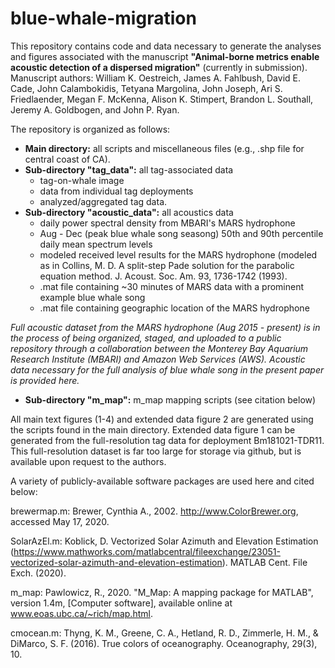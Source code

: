 # blue-whale-migration

This repository contains code and data necessary to generate the analyses and figures associated with the manuscript **"Animal-borne metrics enable acoustic detection of a dispersed migration"** (currently in submission). Manuscript authors: William K. Oestreich, James A. Fahlbush, David E. Cade, John Calambokidis, Tetyana Margolina, John Joseph, Ari S. Friedlaender, Megan F. McKenna, Alison K. Stimpert, Brandon L. Southall, Jeremy A. Goldbogen, and John P. Ryan.

The repository is organized as follows:
* **Main directory:** all scripts and miscellaneous files (e.g., .shp file for central coast of CA).
* **Sub-directory "tag_data":** all tag-associated data 
  * tag-on-whale image 
  * data from individual tag deployments
  * analyzed/aggregated tag data.
* **Sub-directory "acoustic_data":** all acoustics data 
  * daily power spectral density from MBARI's MARS hydrophone 
  * Aug - Dec (peak blue whale song seasong) 50th and 90th percentile daily mean spectrum levels
  * modeled received level results for the MARS hydrophone (modeled as in Collins, M. D. A split-step Pade solution for the parabolic equation method. J. Acoust. Soc. Am. 93, 1736-1742 (1993). 
  * .mat file containing ~30 minutes of MARS data with a prominent example blue whale song
  * .mat file containing geographic location of the MARS hydrophone
  
*Full acoustic dataset from the MARS hydrophone (Aug 2015 - present) is in the process of being organized, staged, and uploaded to a public repository through a collaboration between the Monterey Bay Aquarium Research Institute (MBARI) and Amazon Web Services (AWS). Acoustic data necessary for the full analysis of blue whale song in the present paper is provided here.*

* **Sub-directory "m_map":** m_map mapping scripts (see citation below)

All main text figures (1-4) and extended data figure 2 are generated using the scripts found in the main directory. Extended data figure 1 can be generated from the full-resolution tag data for deployment Bm181021-TDR11. This full-resolution dataset is far too large for storage via github, but is available upon request to the authors.

A variety of publicly-available software packages are used here and cited below:

brewermap.m: Brewer, Cynthia A., 2002. http://www.ColorBrewer.org, accessed May 17, 2020.

SolarAzEl.m: Koblick, D. Vectorized Solar Azimuth and Elevation Estimation (https://www.mathworks.com/matlabcentral/fileexchange/23051-vectorized-solar-azimuth-and-elevation-estimation). MATLAB Cent. File Exch. (2020).
  
m_map: Pawlowicz, R., 2020. "M_Map: A mapping package for MATLAB", version 1.4m, [Computer software], available online at www.eoas.ubc.ca/~rich/map.html.

cmocean.m: Thyng, K. M., Greene, C. A., Hetland, R. D., Zimmerle, H. M., & DiMarco, S. F. (2016). True colors of oceanography. Oceanography, 29(3), 10.
